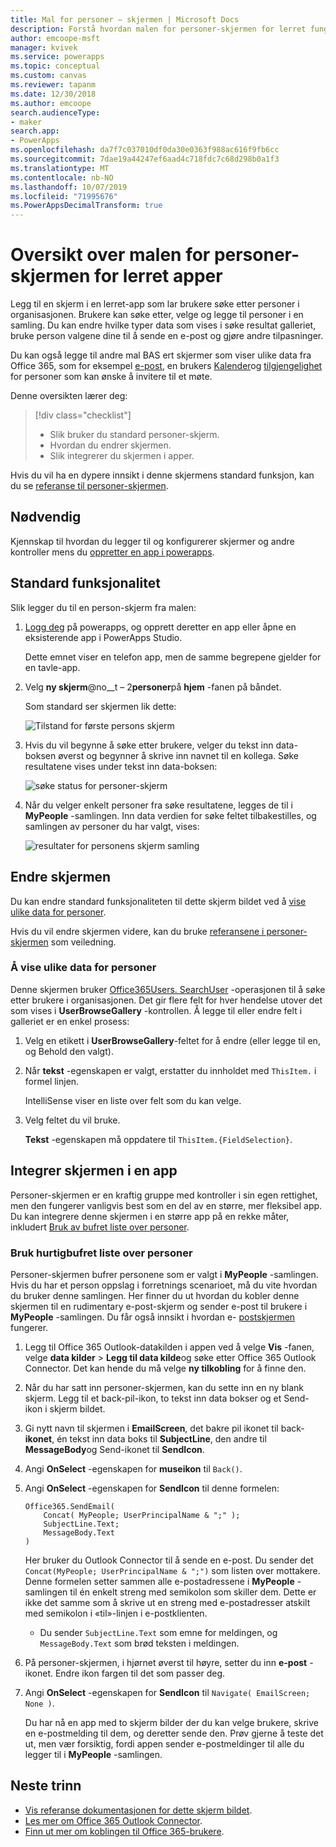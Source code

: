 ```yaml
---
title: Mal for personer – skjermen | Microsoft Docs
description: Forstå hvordan malen for personer-skjermen for lerret fungerer og hvordan du utvider skjermen for dine egne bruks tilfeller
author: emcoope-msft
manager: kvivek
ms.service: powerapps
ms.topic: conceptual
ms.custom: canvas
ms.reviewer: tapanm
ms.date: 12/30/2018
ms.author: emcoope
search.audienceType:
- maker
search.app:
- PowerApps
ms.openlocfilehash: da7f7c037010df0da30e0363f988ac616f9fb6cc
ms.sourcegitcommit: 7dae19a44247ef6aad4c718fdc7c68d298b0a1f3
ms.translationtype: MT
ms.contentlocale: nb-NO
ms.lasthandoff: 10/07/2019
ms.locfileid: "71995676"
ms.PowerAppsDecimalTransform: true
---
```

# <a name="overview-of-the-people-screen-template-for-canvas-apps"></a>Oversikt over malen for personer-skjermen for lerret apper

Legg til en skjerm i en lerret-app som lar brukere søke etter personer i organisasjonen. Brukere kan søke etter, velge og legge til personer i en samling. Du kan endre hvilke typer data som vises i søke resultat galleriet, bruke person valgene dine til å sende en e-post og gjøre andre tilpasninger.

Du kan også legge til andre mal BAS ert skjermer som viser ulike data fra Office 365, som for eksempel [e-post](email-screen-overview.md), en brukers [Kalender](calendar-screen-overview.md)og [tilgjengelighet](meeting-screen-overview.md) for personer som kan ønske å invitere til et møte.

Denne oversikten lærer deg:
> [!div class="checklist"]
> * Slik bruker du standard personer-skjerm.
> * Hvordan du endrer skjermen.
> * Slik integrerer du skjermen i apper.

Hvis du vil ha en dypere innsikt i denne skjermens standard funksjon, kan du se [referanse til personer-skjermen](people-screen-reference.md).

## <a name="prerequisite"></a>Nødvendig

Kjennskap til hvordan du legger til og konfigurerer skjermer og andre kontroller mens du [oppretter en app i powerapps](../data-platform-create-app-scratch.md).

## <a name="default-functionality"></a>Standard funksjonalitet

Slik legger du til en person-skjerm fra malen:

1. [Logg deg](http://web.powerapps.com?utm_source=padocs&utm_medium=linkinadoc&utm_campaign=referralsfromdoc) på powerapps, og opprett deretter en app eller åpne en eksisterende app i PowerApps Studio.

    Dette emnet viser en telefon app, men de samme begrepene gjelder for en tavle-app.

1. Velg **ny skjerm**@no__t – 2**personer**på **hjem** -fanen på båndet.

    Som standard ser skjermen lik dette:

    ![Tilstand for første persons skjerm](media/people-screen/people-screen-empty.png)

1. Hvis du vil begynne å søke etter brukere, velger du tekst inn data-boksen øverst og begynner å skrive inn navnet til en kollega. Søke resultatene vises under tekst inn data-boksen:

    ![søke status for personer-skjerm](media/people-screen/people-browse-gall-full.png)

1. Når du velger enkelt personer fra søke resultatene, legges de til i **MyPeople** -samlingen. Inn data verdien for søke feltet tilbakestilles, og samlingen av personer du har valgt, vises:

    ![resultater for personens skjerm samling](media/people-screen/people-people-gall-full.png)

## <a name="modify-the-screen"></a>Endre skjermen

Du kan endre standard funksjonaliteten til dette skjerm bildet ved å [vise ulike data for personer](people-screen-overview.md#show-different-data-for-people).

Hvis du vil endre skjermen videre, kan du bruke [referansene i personer-skjermen](./people-screen-reference.md) som veiledning.

### <a name="show-different-data-for-people"></a>Å vise ulike data for personer

Denne skjermen bruker [Office365Users. SearchUser](https://docs.microsoft.com/connectors/office365users/#searchuser) -operasjonen til å søke etter brukere i organisasjonen. Det gir flere felt for hver hendelse utover det som vises i **UserBrowseGallery** -kontrollen. Å legge til eller endre felt i galleriet er en enkel prosess:

1. Velg en etikett i **UserBrowseGallery**-feltet for å endre (eller legge til en, og Behold den valgt).

1. Når **tekst** -egenskapen er valgt, erstatter du innholdet med `ThisItem.` i formel linjen.

    IntelliSense viser en liste over felt som du kan velge.

1. Velg feltet du vil bruke.

    **Tekst** -egenskapen må oppdatere til `ThisItem.{FieldSelection}`.

## <a name="integrate-the-screen-into-an-app"></a>Integrer skjermen i en app

Personer-skjermen er en kraftig gruppe med kontroller i sin egen rettighet, men den fungerer vanligvis best som en del av en større, mer fleksibel app. Du kan integrere denne skjermen i en større app på en rekke måter, inkludert [Bruk av bufret liste over personer](people-screen-overview.md#use-your-cached-list-of-people).

### <a name="use-your-cached-list-of-people"></a>Bruk hurtigbufret liste over personer

Personer-skjermen bufrer personene som er valgt i **MyPeople** -samlingen. Hvis du har et person oppslag i forretnings scenarioet, må du vite hvordan du bruker denne samlingen. Her finner du ut hvordan du kobler denne skjermen til en rudimentary e-post-skjerm og sender e-post til brukere i **MyPeople** -samlingen. Du får også innsikt i hvordan e- [postskjermen](./email-screen-overview.md) fungerer.

1. Legg til Office 365 Outlook-datakilden i appen ved å velge **Vis** -fanen, velge **data kilder** > **Legg til data kilde**og søke etter Office 365 Outlook Connector. Det kan hende du må velge **ny tilkobling** for å finne den.
1. Når du har satt inn personer-skjermen, kan du sette inn en ny blank skjerm. Legg til et back-pil-ikon, to tekst inn data bokser og et Send-ikon i skjerm bildet.
1. Gi nytt navn til skjermen i **EmailScreen**, det bakre pil ikonet til back- **ikonet**, én tekst inn data boks til **SubjectLine**, den andre til **MessageBody**og Send-ikonet til **SendIcon**.
1. Angi **OnSelect** -egenskapen for **museikon** til `Back()`.
1. Angi **OnSelect** -egenskapen for **SendIcon** til denne formelen:

    ```powerapps-comma
    Office365.SendEmail( 
        Concat( MyPeople; UserPrincipalName & ";" ); 
        SubjectLine.Text; 
        MessageBody.Text 
    )
    ```
    
    Her bruker du Outlook Connector til å sende en e-post. Du sender det `Concat(MyPeople; UserPrincipalName & ";")` som listen over mottakere. Denne formelen setter sammen alle e-postadressene i **MyPeople** -samlingen til én enkelt streng med semikolon som skiller dem. Dette er ikke det samme som å skrive ut en streng med e-postadresser atskilt med semikolon i «til»-linjen i e-postklienten.
    * Du sender `SubjectLine.Text` som emne for meldingen, og `MessageBody.Text` som brød teksten i meldingen.
1. På personer-skjermen, i hjørnet øverst til høyre, setter du inn **e-post** -ikonet.
   Endre ikon fargen til det som passer deg.
1. Angi **OnSelect** -egenskapen for **SendIcon** til `Navigate( EmailScreen; None )`.

    Du har nå en app med to skjerm bilder der du kan velge brukere, skrive en e-postmelding til dem, og deretter sende den. Prøv gjerne å teste det ut, men vær forsiktig, fordi appen sender e-postmeldinger til alle du legger til i **MyPeople** -samlingen.

## <a name="next-steps"></a>Neste trinn

* [Vis referanse dokumentasjonen for dette skjerm bildet](./people-screen-reference.md).
* [Les mer om Office 365 Outlook Connector](../connections/connection-office365-outlook.md).
* [Finn ut mer om koblingen til Office 365-brukere](../connections/connection-office365-users.md).

